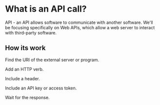 <h1>What is an API call?</h1>
API - an API allows software to communicate with another software. We'll be focusing specifically on Web APIs, which allow a web server to interact with third-party software. 

<h2>How its work</h2>

Find the URI of the external server or program.

Add an HTTP verb.

Include a header.

Include an API key or access token.

Wait for the response.

